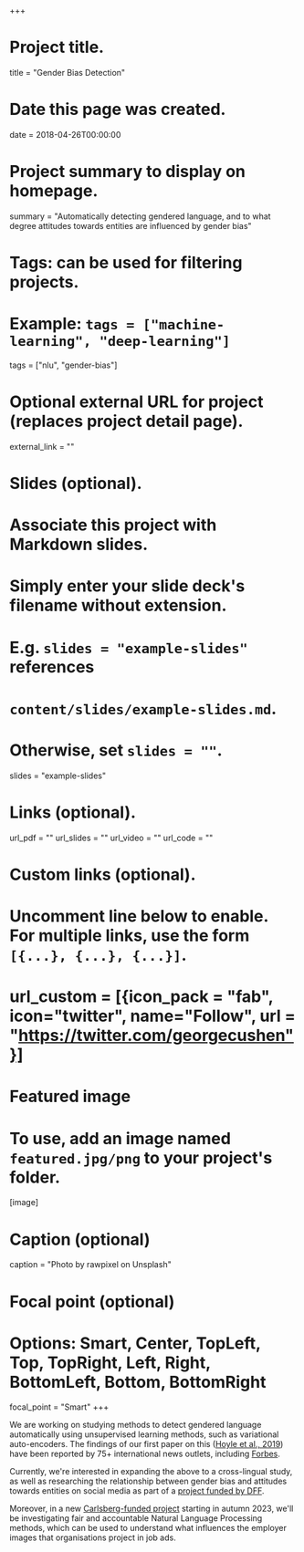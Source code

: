 +++
# Project title.
title = "Gender Bias Detection"

# Date this page was created.
date = 2018-04-26T00:00:00

# Project summary to display on homepage.
summary = "Automatically detecting gendered language, and to what degree attitudes towards entities are influenced by gender bias"

# Tags: can be used for filtering projects.
# Example: `tags = ["machine-learning", "deep-learning"]`
tags = ["nlu", "gender-bias"]

# Optional external URL for project (replaces project detail page).
external_link = ""

# Slides (optional).
#   Associate this project with Markdown slides.
#   Simply enter your slide deck's filename without extension.
#   E.g. `slides = "example-slides"` references 
#   `content/slides/example-slides.md`.
#   Otherwise, set `slides = ""`.
slides = "example-slides"

# Links (optional).
url_pdf = ""
url_slides = ""
url_video = ""
url_code = ""

# Custom links (optional).
#   Uncomment line below to enable. For multiple links, use the form `[{...}, {...}, {...}]`.
# url_custom = [{icon_pack = "fab", icon="twitter", name="Follow", url = "https://twitter.com/georgecushen"}]

# Featured image
# To use, add an image named `featured.jpg/png` to your project's folder. 
[image]
  # Caption (optional)
  caption = "Photo by rawpixel on Unsplash"
  
  # Focal point (optional)
  # Options: Smart, Center, TopLeft, Top, TopRight, Left, Right, BottomLeft, Bottom, BottomRight
  focal_point = "Smart"
+++

We are working on studying methods to detect gendered language automatically using unsupervised learning methods, such as variational auto-encoders. The findings of our first paper on this (<a href="/publication/2019_acl_hoyle/">Hoyle et al., 2019</a>) have been reported by 75+ international news outlets, including <a href="https://www.forbes.com/sites/jessedamiani/2019/08/30/massive-machine-learning-study-demonstrates-gender-stereotyping-and-sexist-language-in-literature/">Forbes</a>.

Currently, we're interested in expanding the above to a cross-lingual study, as well as researching the relationship between gender bias and attitudes towards entities on social media as part of a <a href="https://dff.dk/en/grants/database?instrument:list=all&filed_method:list=all&period:list=all&set_language=en&SearchableText=gender-biased">project funded by DFF</a>.

Moreover, in a new <a href="https://www.carlsbergfondet.dk/da/Forskningsaktiviteter/Bevillingsstatistik/Bevillingsoversigt/CF22_1461_Pia-Ingold">Carlsberg-funded project</a> starting in autumn 2023, we'll be investigating fair and accountable Natural Language Processing methods, which can be used to understand what influences the employer images that organisations project in job ads.

